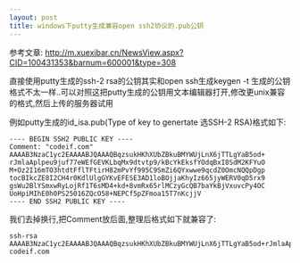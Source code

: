 ```yaml
---
layout: post
title: windows下putty生成兼容open ssh2协议的.pub公钥
---
```


参考文章:
<http://m.xuexibar.cn/NewsView.aspx?CID=100431353&barnum=600001&type=308>

直接使用putty生成的ssh-2 rsa的公钥其实和open ssh生成keygen -t 生成的公钥格式不太一样..可以对照这把putty生成的公钥用文本编辑器打开,修改更unix兼容的格式,然后上传的服务器试用

例如putty生成的id_isa.pub(Type of key to genertate 选SSH-2 RSA)格式如下:

    ---- BEGIN SSH2 PUBLIC KEY ----
    Comment: "codeif.com"
    AAAAB3NzaC1yc2EAAAABJQAAAQBqzsukHKhXUbZBkuBMYWUjLnX6jTTLgYaB5od+
    rJmlaAplpeu9juf77eWEfGEVKLbqMx9dtvtp9/kBcYkEksfYOdqBxI8SdM2KFYuO
    M+Oz2I16mTO3htdtFflTFtirH82mPvYf995C9SmZi6QYxwwe9qcdZ0OmcNQQpDgp
    tocBIkcZE8I2CH4r0KdlUlgGYKvEFESE3AD1loBOjjaKhyIz665jyWERV0qD5rx9
    gsWu2BlYSmxwRyLojRf1T6sMD4+kd+8vmRx65rlMCzyGcQB7baYkBjVxuvcPy4OC
    UoHpiMIhE0h0PS25016ZQcO58+NEPCf5pZFmoa15T7nKcjjV
    ---- END SSH2 PUBLIC KEY ----

我们去掉换行,把Comment放后面,整理后格式如下就兼容了:

    ssh-rsa AAAAB3NzaC1yc2EAAAABJQAAAQBqzsukHKhXUbZBkuBMYWUjLnX6jTTLgYaB5od+rJmlaAplpeu9juf77eWEfGEVKLbqMx9dtvtp9/kBcYkEksfYOdqBxI8SdM2KFYuOM+Oz2I16mTO3htdtFflTFtirH82mPvYf995C9SmZi6QYxwwe9qcdZ0OmcNQQpDgptocBIkcZE8I2CH4r0KdlUlgGYKvEFESE3AD1loBOjjaKhyIz665jyWERV0qD5rx9gsWu2BlYSmxwRyLojRf1T6sMD4+kd+8vmRx65rlMCzyGcQB7baYkBjVxuvcPy4OCUoHpiMIhE0h0PS25016ZQcO58+NEPCf5pZFmoa15T7nKcjjV codeif.com